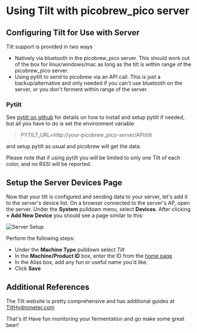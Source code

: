 # Using Tilt with picobrew_pico server

## Configuring Tilt for Use with Server

Tilt support is provided in two ways

- Natively via bluetooth in the picobrew_pico server. This should work out of the box for linux/windows/mac as long as the tilt is within range of the picobrew_pico server.
- Using pytilt to send to picobrew via an API call. This is just a backup/alternative and only needed if you can't use bluetooth on the server, or you don't ferment within range of the server.

### Pytilt
See [pytilt on github](https://github.com/atlefren/pytilt) for details on how to install and setup pytilt if needed, but all you have to do is set the environment variable

>PYTILT_URL=http://your-picobrew_pico-server/API/tilt

and setup pytilt as usual and picobrew will get the data.

Please note that if using pytilt you will be limited to only one Tilt of each color, and no RSSI will be reported.

## Setup the Server Devices Page
Now that your tilt is configured and sending data to your server, let's add it to the server's device list. On a browser connected to the server's AP, open the server. Under the **System** pulldown menu, select **Devices**. After clicking **+ Add New Device** you should see a page similar to this:

  ![Server Setup](/static/support/tilt/Server_Devices.png)

Perform the following steps:
  * Under the **Machine Type** pulldown select *Tilt*
  * In the **Machine/Product ID** box, enter the ID from the [home page](/)
  * In the Alias box, add any fun or useful name you'd like.
  * Click **Save**

## Additional References

The Tilt website is pretty comprehensive and has additional guides at [TiltHydrometer.com](https://tilthydrometer.com/pages/guide)

That's it! Have fun monitoring your fermentation and go make some great beer!
